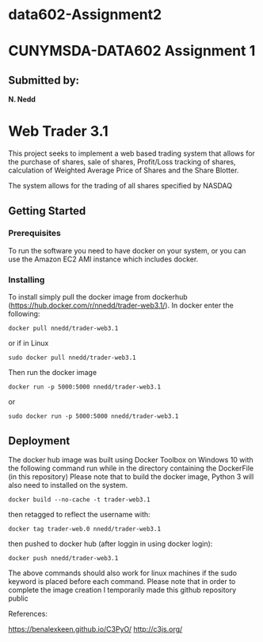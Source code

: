 # data602-Assignment2

# CUNYMSDA-DATA602 Assignment 1

## Submitted by:

**N. Nedd** 

# Web Trader 3.1

This project seeks to implement a web based trading system that allows for the purchase of shares, sale of shares, Profit/Loss tracking of shares, calculation of Weighted Average Price of Shares and the Share Blotter.

The system allows for the trading of all shares specified by NASDAQ

## Getting Started


### Prerequisites

To run the software you need to have docker on your system, or you can use the Amazon EC2 AMI instance which includes docker.


### Installing

To install simply pull the docker image from dockerhub (https://hub.docker.com/r/nnedd/trader-web3.1/).  In docker enter the following:

```
docker pull nnedd/trader-web3.1
```

or if in Linux

```
sudo docker pull nnedd/trader-web3.1
```

Then run the docker image

```
docker run -p 5000:5000 nnedd/trader-web3.1
```

or

```
sudo docker run -p 5000:5000 nnedd/trader-web3.1
```




## Deployment

The docker hub image was built using Docker Toolbox on Windows 10 with the following command run while in the directory containing the DockerFile (in this repository)
Please note that to build the docker image, Python 3 will also need to installed on the system.

```
docker build --no-cache -t trader-web3.1
```

then retagged to reflect the username with:

```
docker tag trader-web.0 nnedd/trader-web3.1
```

then pushed to docker hub (after loggin in using docker login):

```
docker push nnedd/trader-web3.1
```

The above commands should also work for linux machines if the sudo keyword is placed before each command.
Please note that in order to complete the image creation I temporarily made this github repository public

References:

https://benalexkeen.github.io/C3PyO/
http://c3js.org/

